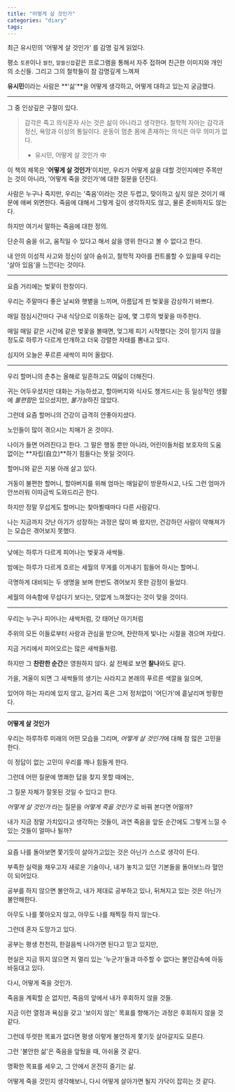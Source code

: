 ```yaml
---
title: "어떻게 살 것인가"
categories: "diary"
tags:
---
```


최근 유시민의 '어떻게 살 것인가' 를 감명 깊게 읽었다.

평소 `토론`이나 `썰전`, `알쓸신잡`같은 프로그램을 통해서 자주 접하며 친근한 이미지와 개인의 소신들. 그리고 그의 철학들이 참 감명깊게 느껴져 

**유시민**이라는 사람은 **'삶'**을 어떻게 생각하고, 어떻게 대하고 있는지 궁금했다.

---

그 중 인상깊은 구절이 있다.

> 감각은 죽고 의식혼자 사는 것은 삶이 아니라고 생각한다. 철학적 자아는 감각과 정신, 욕망과 이성의 통일이다. 운동이 멈춘 몸에 존재하는 의식은 아무 의미가 없다.<br/>
> - 유시민, 어떻게 살 것인가 中

이 책의 제목은 '**어떻게 살 것인가**'이지만, 우리가 어떻게 삶을 대할 것인지에만 주목만는 것이 아니라, '어떻게 죽을 것인가'에 대한 질문을 던진다.

사람은 누구나 죽지만, 우리는 '죽음'이라는 것은 두렵고, 맞이하고 싶지 않은 것이기 때문에 애써 외면한다. 죽음에 대해서 그렇게 깊이 생각하지도 않고, 물론 준비하지도 않는다.

하지만 여기서 말하는 죽음에 대한 정의.

단순히 숨을 쉬고, 움직일 수 있다고 해서 삶을 영위 한다고 볼 수 없다고 한다.

내 안의 이성적 사고와 정신이 살아 숨쉬고, 철학적 자아를 컨트롤할 수 있을때 우리는 '살아 있음'을 느낀다는 것이다.

---

요즘 거리에는 벚꽃이 한창이다.

우리는 주말마다 좋은 날씨와 햇볕을 느끼며, 아름답게 핀 벚꽃을 감상하기 바쁘다.

매일 점심시간마다 구내 식당으로 이동하는 길에, 몇 그루의 벚꽃을 마주한다.

매일 매일 같은 시간에 같은 벚꽃을 볼때면, 엊그제 피기 시작했다는 것이 믿기지 않을 정도로 하루가 다르게 만개하고 더욱 강렬한 자태를 뽐내고 있다.

심지어 오늘은 푸르른 새싹이 피어 올랐다.

---

우리 할머니의 춘추는 올해로 일흔하고도 여덟이 더해진다.

귀는 어두우셨지만 대화는 가능하셨고, 할아버지와 식사도 챙겨드시는 등 일상적인 생활에 *불편함*은 있으셨지만, *불가능*하진 않았다.

그런데 요즘 할머니의 건강이 급격히 안좋아지셨다.

노인들이 많이 겪으시는 치매가 온 것이다.

나이가 들면 어려진다고 한다. 그 말은 행동 뿐만 아니라, 어린이들처럼 보호자의 도움 없이는 **자립(自立)**하기 힘들다는 뜻일 것이다.

할머니와 같은 지붕 아래 살고 있다.

거동이 불편한 할머니, 할아버지를 위해 엄마는 매일같이 방문하시고, 나도 그런 엄마가 안쓰러워 이따금씩 도와드리곤 한다.

하지만 정말 무섭게도 할머니는 찾아뵐때마다 다른 사람같다.

나는 지금까지 갓난 아기가 성장하는 과정은 많이 봐 왔지만, 건강하던 사람이 약해져가는 모습은 겪어보지 못했다.

---

낮에는 하루가 다르게 피어나는 벚꽃과 새싹들.

밤에는 하루가 다르게 흐르는 세월의 무게를 이겨내기 힘들어 하시는 할머니.

극명하게 대비되는 두 생명을 보며 한번도 겪어보지 못한 감정이 들었다.

세월의 야속함에 무섭다기 보다는, 덧없게 느껴졌다는 것이 맞을 것이다.

---

우리는 누구나 피어나는 새싹처럼, 갓 태어난 아기처럼

주위의 모든 이들로부터 사랑과 관심을 받으며, 찬란하게 빛나는 시절을 겪으며 자랐다.

지금 거리에서 피어오르는 많은 새싹들처럼.

하지만 그 **찬란한 순간**은 영원하지 않다. 삶 전체로 보면 **찰나**와도 같다.

가을, 겨울이 되면 그 새싹들의 생기는 사라지고 본래의 푸르른 색깔을 잃으며,

있어야 하는 자리에 있지 않고, 길거리 혹은 그저 정처없이 '어딘가'에 흩날리며 방황한다.

---

**어떻게 살 것인가**

우리는 하루하루 미래의 어떤 모습을 그리며, *어떻게 살 것인가*에 대해 참 많은 고민을 한다.

이 정답이 없는 고민이 우리를 깨나 힘들게 한다.

그런데 어떤 질문에 명쾌한 답을 찾지 못할 때에는,

그 질문 자체가 잘못된 것일 수 있다고 한다.

*어떻게 살 것인가* 라는 질문을 *어떻게 죽을 것인가* 로 바꿔 본다면 어떨까?

내가 지금 정말 가치있다고 생각하는 것들이, 과연 죽음을 앞둔 순간에도 그렇게 느낄 수 있는 것들이 얼마나 될까?

---

요즘 나를 돌아보면 쫓기듯이 살아가고있는 것은 아닌가 스스로 생각이 든다.

부족한 실력을 채우고자 새로운 기술이나, 내가 놓치고 있던 기본들을 돌아보느라 혈안이 되어있다.

공부를 하지 않으면 불안하고, 내가 제대로 공부하고 있나, 뒤쳐지고 있는 것은 아닌가 불안해한다.

아무도 나를 쫓아오지 않고, 아무도 나를 채찍질 하지 않는다.

그런데 혼자 도망가고 있다.

공부는 평생 천천히, 한걸음씩 나아가면 된다고 믿고 있지만,

현실은 지금 뛰지 않으면 저 멀리 있는 '누군가'들과 마주할 수 없다는 불안감속에 아둥바둥대고 있다.

다시, 어떻게 죽을 것인가.

죽음을 계획할 순 없지만, 죽음의 앞에서 내가 후회하지 않을 것들.

지금 이런 열정과 욕심을 갖고 '보이지 않는' 목표를 향해가는 과정은 후회하지 않을 것 같다.

그런데 뚜렷한 목표가 없다면 평생 이렇게 불안하게 쫓기듯 살아갈지도 모른다.

그런 '불안한 삶'은 죽음을 앞뒀을 때, 아쉬울 것 같다.

명확한 목표를 세우고, 그 안에서 온전히 즐기는 삶.

어떻게 죽을 것인지 생각해보니, 다시 어떻게 살아가면 될지 가닥이 잡히는 것 같다.